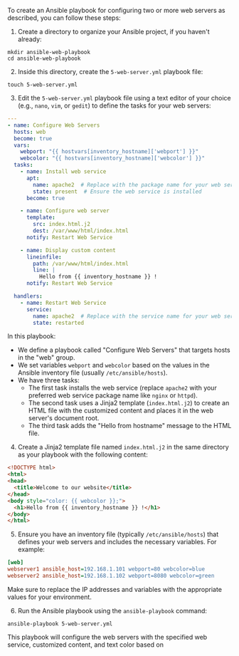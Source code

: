 To create an Ansible playbook for configuring two or more web servers as described, you can follow these steps:

1. Create a directory to organize your Ansible project, if you haven't already:

```shell
mkdir ansible-web-playbook
cd ansible-web-playbook
```

2. Inside this directory, create the `5-web-server.yml` playbook file:

```shell
touch 5-web-server.yml
```

3. Edit the `5-web-server.yml` playbook file using a text editor of your choice (e.g., `nano`, `vim`, or `gedit`) to define the tasks for your web servers:

```yaml
---
- name: Configure Web Servers
  hosts: web
  become: true
  vars:
    webport: "{{ hostvars[inventory_hostname]['webport'] }}"
    webcolor: "{{ hostvars[inventory_hostname]['webcolor'] }}"
  tasks:
    - name: Install web service
      apt:
        name: apache2  # Replace with the package name for your web service (e.g., nginx, httpd)
        state: present  # Ensure the web service is installed
      become: true

    - name: Configure web server
      template:
        src: index.html.j2
        dest: /var/www/html/index.html
      notify: Restart Web Service

    - name: Display custom content
      lineinfile:
        path: /var/www/html/index.html
        line: |
          Hello from {{ inventory_hostname }} !
      notify: Restart Web Service

  handlers:
    - name: Restart Web Service
      service:
        name: apache2  # Replace with the service name for your web service (e.g., nginx, httpd)
        state: restarted
```

In this playbook:

- We define a playbook called "Configure Web Servers" that targets hosts in the "web" group.
- We set variables `webport` and `webcolor` based on the values in the Ansible inventory file (usually `/etc/ansible/hosts`).
- We have three tasks:
  - The first task installs the web service (replace `apache2` with your preferred web service package name like `nginx` or `httpd`).
  - The second task uses a Jinja2 template (`index.html.j2`) to create an HTML file with the customized content and places it in the web server's document root.
  - The third task adds the "Hello from hostname" message to the HTML file.

4. Create a Jinja2 template file named `index.html.j2` in the same directory as your playbook with the following content:

```html
<!DOCTYPE html>
<html>
<head>
  <title>Welcome to our website</title>
</head>
<body style="color: {{ webcolor }};">
  <h1>Hello from {{ inventory_hostname }} !</h1>
</body>
</html>
```

5. Ensure you have an inventory file (typically `/etc/ansible/hosts`) that defines your web servers and includes the necessary variables. For example:

```ini
[web]
webserver1 ansible_host=192.168.1.101 webport=80 webcolor=blue
webserver2 ansible_host=192.168.1.102 webport=8080 webcolor=green
```

Make sure to replace the IP addresses and variables with the appropriate values for your environment.

6. Run the Ansible playbook using the `ansible-playbook` command:

```shell
ansible-playbook 5-web-server.yml
```

This playbook will configure the web servers with the specified web service, customized content, and text color based on
